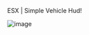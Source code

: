 ESX | Simple Vehicle Hud!

![image](https://github.com/user-attachments/assets/f07c5d54-1628-4fac-9bd2-8b2be5b9b443)

